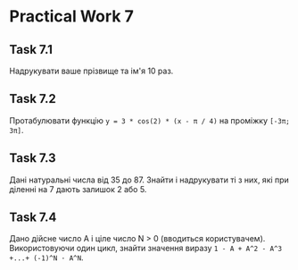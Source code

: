 # Practical Work 7

## Task 7.1
Надрукувати ваше прізвище та ім'я 10 раз.

## Task 7.2
Протабулювати функцію `у = 3 * cos(2) * (x - π / 4)` на проміжку `[-3π; 3π]`.

## Task 7.3
Дані натуральні числа від 35 до 87. Знайти і надрукувати ті з них, які при діленні на 7 дають залишок 2 або 5.

## Task 7.4
Дано дійсне число A і ціле число N > 0 (вводиться користувачем). Використовуючи один цикл, знайти значення виразу `1 - A + A^2 - A^3 +...+ (-1)^N · A^N`.